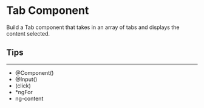 # Tab Component
Build a Tab component that takes in an array of tabs and displays the content selected.

## Tips
---
- @Component()
- @Input()
- (click)
- *ngFor
- ng-content
